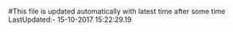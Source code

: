 #This file is updated automatically with latest time after some time
LastUpdated:- 15-10-2017 15:22:29.19 

